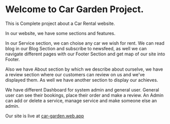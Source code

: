 # Welcome to Car Garden Project.
<p> This is Complete project about a Car Rental website.</p>
<p>In our website, we have some sections and features.</p>
<p>In our Service section, we can choise any car we wish for rent. We can read blog in our Blog Section and subscribe to newsfeed, as well we can navigate different pages with our Footer Section and get map of our site into Footer.</p>
<p>Also we have About section by which we describe about ourselve, we have a review section where our customers can review on us and we've displayed them. As well we have another section to display our achieves.</p>
<p>We have different Dashboard for system admin and general user. General user can see their bookings, place their order and make a review. An Admin can add or delete a service, manage service and make someone else an admin.</p>

Our site is live at [car-garden.web.app]( https://car-garden.web.app )
